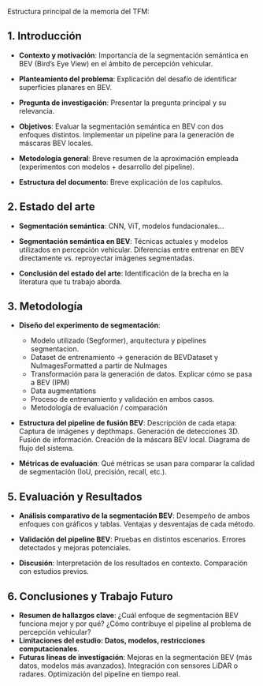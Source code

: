 Estructura principal de la memoria del TFM:


## 1. Introducción

- **Contexto y motivación**: Importancia de la segmentación semántica en BEV (Bird’s Eye View) en el ámbito de percepción vehicular.

- **Planteamiento del problema**: Explicación del desafío de identificar superficies planares en BEV.

- **Pregunta de investigación**: Presentar la pregunta principal y su relevancia.

- **Objetivos**:
    Evaluar la segmentación semántica en BEV con dos enfoques distintos.
    Implementar un pipeline para la generación de máscaras BEV locales.

- **Metodología general**: Breve resumen de la aproximación empleada (experimentos con modelos + desarrollo del pipeline).

- **Estructura del documento**: Breve explicación de los capítulos.

## 2. Estado del arte

- **Segmentación semántica**:
    CNN, ViT, modelos fundacionales...

- **Segmentación semántica en BEV**:
    Técnicas actuales y modelos utilizados en percepción vehicular.
    Diferencias entre entrenar en BEV directamente vs. reproyectar imágenes segmentadas.

- **Conclusión del estado del arte**: Identificación de la brecha en la literatura que tu trabajo aborda.

## 3. Metodología

- **Diseño del experimento de segmentación**:
    - Modelo utilizado (Segformer), arquitectura y pipelines segmentacion.
    - Dataset de entrenamiento -> generación de BEVDataset y NuImagesFormatted a partir de NuImages
     - Transformación para la generación de datos. Explicar cómo se pasa a BEV (IPM)
    - Data augmentations
    - Proceso de entrenamiento y validación en ambos casos.
    - Metodología de evaluación / comparación

- **Estructura del pipeline de fusión BEV**:
    Descripción de cada etapa:
        Captura de imágenes y depthmaps.
        Generación de detecciones 3D.
        Fusión de información.
        Creación de la máscara BEV local.
    Diagrama de flujo del sistema.

- **Métricas de evaluación**:
    Qué métricas se usan para comparar la calidad de segmentación (IoU, precisión, recall, etc.).

## 5. Evaluación y Resultados

- **Análisis comparativo de la segmentación BEV**:
    Desempeño de ambos enfoques con gráficos y tablas.
    Ventajas y desventajas de cada método.

- **Validación del pipeline BEV**:
    Pruebas en distintos escenarios.
    Errores detectados y mejoras potenciales.

- **Discusión**:
    Interpretación de los resultados en contexto.
    Comparación con estudios previos.

## 6. Conclusiones y Trabajo Futuro

- **Resumen de hallazgos clave**:
    ¿Cuál enfoque de segmentación BEV funciona mejor y por qué?
    ¿Cómo contribuye el pipeline al problema de percepción vehicular?
- **Limitaciones del estudio: Datos, modelos, restricciones computacionales**.
- **Futuras líneas de investigación**:
    Mejoras en la segmentación BEV (más datos, modelos más avanzados).
    Integración con sensores LiDAR o radares.
    Optimización del pipeline en tiempo real.

